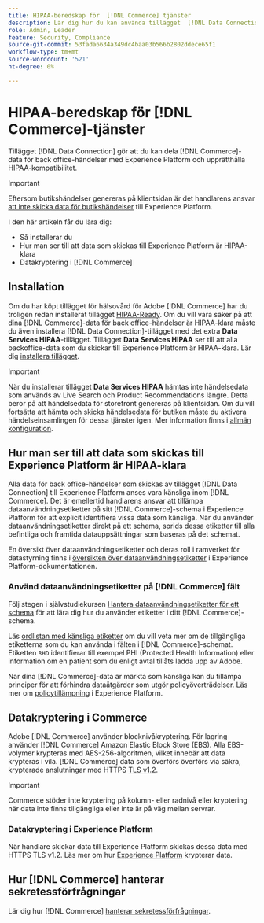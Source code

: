 ```yaml
---
title: HIPAA-beredskap för  [!DNL Commerce] tjänster
description: Lär dig hur du kan använda tillägget  [!DNL Data Connection] för att dela [!DNL Commerce] -data med Experience Platform och upprätthålla HIPAA-kompatibilitet.
role: Admin, Leader
feature: Security, Compliance
source-git-commit: 53fada6634a349dc4baa03b566b2802ddece65f1
workflow-type: tm+mt
source-wordcount: '521'
ht-degree: 0%

---
```


# HIPAA-beredskap för [!DNL Commerce]-tjänster

Tillägget [!DNL Data Connection] gör att du kan dela [!DNL Commerce]-data för back office-händelser med Experience Platform och upprätthålla HIPAA-kompatibilitet.

>[!IMPORTANT]
>
>Eftersom butikshändelser genereras på klientsidan är det handlarens ansvar [att inte skicka data för butikshändelser](connect-data.md#data-collection) till Experience Platform.

I den här artikeln får du lära dig:

- Så installerar du
- Hur man ser till att data som skickas till Experience Platform är HIPAA-klara
- Datakryptering i [!DNL Commerce]

## Installation

Om du har köpt tillägget för hälsovård för Adobe [!DNL Commerce] har du troligen redan installerat tillägget [HIPAA-Ready](https://experienceleague.adobe.com/en/docs/commerce-admin/start/compliance/hipaa-ready-service/overview#installation). Om du vill vara säker på att dina [!DNL Commerce]-data för back office-händelser är HIPAA-klara måste du även installera [!DNL Data Connection]-tillägget med det extra **Data Services HIPAA**-tillägget. Tillägget **Data Services HIPAA** ser till att alla backoffice-data som du skickar till Experience Platform är HIPAA-klara. Lär dig [installera tillägget](install.md#install-the-data-services-hipaa-extension).

>[!IMPORTANT]
>
>När du installerar tillägget **Data Services HIPAA** hämtas inte händelsedata som används av Live Search och Product Recommendations längre. Detta beror på att händelsedata för storefront genereras på klientsidan. Om du vill fortsätta att hämta och skicka händelsedata för butiken måste du aktivera händelseinsamlingen för dessa tjänster igen. Mer information finns i [allmän konfiguration](https://experienceleague.adobe.com/en/docs/commerce-admin/config/general/general.html#data-services).

## Hur man ser till att data som skickas till Experience Platform är HIPAA-klara

Alla data för back office-händelser som skickas av tillägget [!DNL Data Connection] till Experience Platform anses vara känsliga inom [!DNL Commerce]. Det är emellertid handlarens ansvar att tillämpa dataanvändningsetiketter på sitt [!DNL Commerce]-schema i Experience Platform för att explicit identifiera vissa data som känsliga. När du använder dataanvändningsetiketter direkt på ett schema, sprids dessa etiketter till alla befintliga och framtida datauppsättningar som baseras på det schemat.

En översikt över dataanvändningsetiketter och deras roll i ramverket för datastyrning finns i [översikten över dataanvändningsetiketter](https://experienceleague.adobe.com/en/docs/experience-platform/data-governance/labels/overview) i Experience Platform-dokumentationen.

### Använd dataanvändningsetiketter på [!DNL Commerce] fält

Följ stegen i självstudiekursen [Hantera dataanvändningsetiketter för ett schema](https://experienceleague.adobe.com/en/docs/experience-platform/xdm/tutorials/labels) för att lära dig hur du använder etiketter i ditt [!DNL Commerce]-schema.

Läs [ordlistan med känsliga etiketter](https://experienceleague.adobe.com/en/docs/experience-platform/data-governance/labels/reference#sensitive) om du vill veta mer om de tillgängliga etiketterna som du kan använda i fälten i [!DNL Commerce]-schemat. Etiketten `RHD` identifierar till exempel PHI (Protected Health Information) eller information om en patient som du enligt avtal tillåts ladda upp av Adobe.

När dina [!DNL Commerce]-data är märkta som känsliga kan du tillämpa principer för att förhindra dataåtgärder som utgör policyöverträdelser. Läs mer om [policytillämpning](https://experienceleague.adobe.com/en/docs/experience-platform/data-governance/enforcement/overview) i Experience Platform.

## Datakryptering i Commerce

Adobe [!DNL Commerce] använder blocknivåkryptering. För lagring använder [!DNL Commerce] Amazon Elastic Block Store (EBS). Alla EBS-volymer krypteras med AES-256-algoritmen, vilket innebär att data krypteras i vila. [!DNL Commerce] data som överförs överförs via säkra, krypterade anslutningar med HTTPS [TLS v1.2](https://datatracker.ietf.org/doc/html/rfc5246).

>[!IMPORTANT]
>
>Commerce stöder inte kryptering på kolumn- eller radnivå eller kryptering när data inte finns tillgängliga eller inte är på väg mellan servrar.

### Datakryptering i Experience Platform

När handlare skickar data till Experience Platform skickas dessa data med HTTPS TLS v1.2. Läs mer om hur [Experience Platform](https://experienceleague.adobe.com/en/docs/experience-platform/landing/governance-privacy-security/encryption) krypterar data.

## Hur [!DNL Commerce] hanterar sekretessförfrågningar

Lär dig hur [!DNL Commerce] [hanterar sekretessförfrågningar](handle-privacy-request.md).
